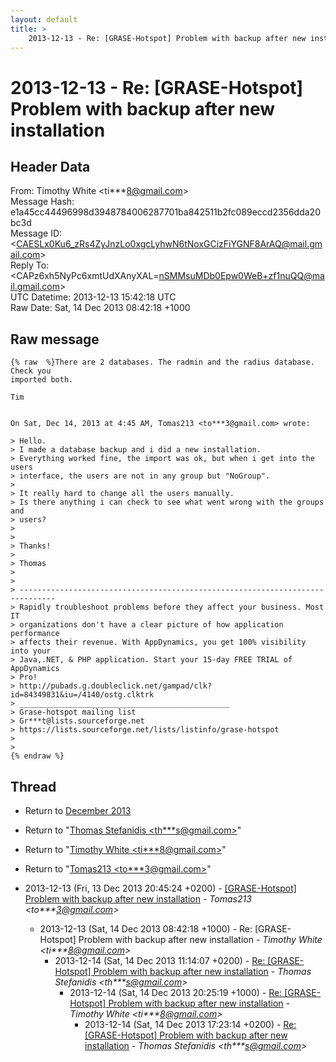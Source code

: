 ```yaml
---
layout: default
title: >
    2013-12-13 - Re: [GRASE-Hotspot] Problem with backup after new installation
---
```


# 2013-12-13 - Re: [GRASE-Hotspot] Problem with backup after new installation

## Header Data

From: Timothy White \<ti***8@gmail.com\><br>
Message Hash: e1a45cc44496998d3948784006287701ba842511b2fc089eccd2356dda20bc3d<br>
Message ID: \<CAESLx0Ku6_zRs4ZyJnzLo0xgcLyhwN6tNoxGCizFiYGNF8ArAQ@mail.gmail.com\><br>
Reply To: \<CAPz6xh5NyPc6xmtUdXAnyXAL=nSMMsuMDb0Epw0WeB+zf1nuQQ@mail.gmail.com\><br>
UTC Datetime: 2013-12-13 15:42:18 UTC<br>
Raw Date: Sat, 14 Dec 2013 08:42:18 +1000<br>

## Raw message

```
{% raw  %}There are 2 databases. The radmin and the radius database. Check you
imported both.

Tim


On Sat, Dec 14, 2013 at 4:45 AM, Tomas213 <to***3@gmail.com> wrote:

> Hello.
> I made a database backup and i did a new installation.
> Everything worked fine, the import was ok, but when i get into the users
> interface, the users are not in any group but "NoGroup".
>
> It really hard to change all the users manually.
> Is there anything i can check to see what went wrong with the groups and
> users?
>
>
> Thanks!
>
> Thomas
>
>
> ------------------------------------------------------------------------------
> Rapidly troubleshoot problems before they affect your business. Most IT
> organizations don't have a clear picture of how application performance
> affects their revenue. With AppDynamics, you get 100% visibility into your
> Java,.NET, & PHP application. Start your 15-day FREE TRIAL of AppDynamics
> Pro!
> http://pubads.g.doubleclick.net/gampad/clk?id=84349831&iu=/4140/ostg.clktrk
> _______________________________________________
> Grase-hotspot mailing list
> Gr***t@lists.sourceforge.net
> https://lists.sourceforge.net/lists/listinfo/grase-hotspot
>
>
{% endraw %}
```

## Thread

+ Return to [December 2013](/archive/2013/12)

+ Return to "[Thomas Stefanidis <th***s<span>@</span>gmail.com>](/authors/th___s_at_gmail_com)"
+ Return to "[Timothy White <ti***8<span>@</span>gmail.com>](/authors/ti___8_at_gmail_com)"
+ Return to "[Tomas213 <to***3<span>@</span>gmail.com>](/authors/to___3_at_gmail_com)"

+ 2013-12-13 (Fri, 13 Dec 2013 20:45:24 +0200) - [[GRASE-Hotspot] Problem with backup after new installation](/archive/2013/12/18692385a612ff79f02eb8483dd75d2910f3fecb30ef9f4af13f9c0f0cdc8f62) - _Tomas213 \<to***3@gmail.com\>_
  + 2013-12-13 (Sat, 14 Dec 2013 08:42:18 +1000) - Re: [GRASE-Hotspot] Problem with backup after new installation - _Timothy White \<ti***8@gmail.com\>_
    + 2013-12-14 (Sat, 14 Dec 2013 11:14:07 +0200) - [Re: [GRASE-Hotspot] Problem with backup after new installation](/archive/2013/12/6da61c768e72d9385a15eb73172a209a326fcf9138ec41fb7055008621777440) - _Thomas Stefanidis \<th***s@gmail.com\>_
      + 2013-12-14 (Sat, 14 Dec 2013 20:25:19 +1000) - [Re: [GRASE-Hotspot] Problem with backup after new installation](/archive/2013/12/cbb5811ce6f044b8c6b4a6a8529f3931edc59b48870c5c14937440362d5bad23) - _Timothy White \<ti***8@gmail.com\>_
        + 2013-12-14 (Sat, 14 Dec 2013 17:23:14 +0200) - [Re: [GRASE-Hotspot] Problem with backup after new installation](/archive/2013/12/ce321c45f96d7f8956cf5815e9129a88f9d1d41cacb3cac51bcd852b0695c1d4) - _Thomas Stefanidis \<th***s@gmail.com\>_

